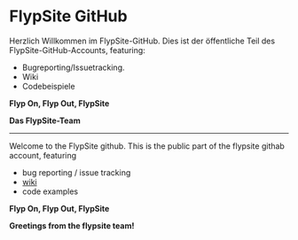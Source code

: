 # FlypSite GitHub

Herzlich Willkommen im FlypSite-GitHub. Dies ist der öffentliche Teil des FlypSite-GitHub-Accounts, featuring:

* Bugreporting/Issuetracking. 
* Wiki
* Codebeispiele

**Flyp On, Flyp Out, FlypSite**

**Das FlypSite-Team**

---

Welcome to the FlypSite github. This is the public part of the flypsite githab account, featuring

* bug reporting / issue tracking
* [wiki](wiki)
* code examples

**Flyp On, Flyp Out, FlypSite**

**Greetings from the flypsite team!**
